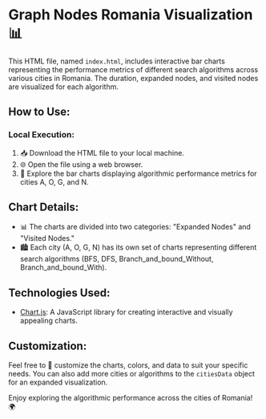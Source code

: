 # Graph Nodes Romania Visualization 📊

This HTML file, named `index.html`, includes interactive bar charts representing the performance metrics of different search algorithms across various cities in Romania. The duration, expanded nodes, and visited nodes are visualized for each algorithm.

## How to Use:

### Local Execution:
1. 📥 Download the HTML file to your local machine.
2. 🌐 Open the file using a web browser.
3. 🚀 Explore the bar charts displaying algorithmic performance metrics for cities A, O, G, and N.

## Chart Details:

- 📊 The charts are divided into two categories: "Expanded Nodes" and "Visited Nodes."
- 🏙️ Each city (A, O, G, N) has its own set of charts representing different search algorithms (BFS, DFS, Branch_and_bound_Without, Branch_and_bound_With).

## Technologies Used:

- [Chart.js](https://www.chartjs.org/): A JavaScript library for creating interactive and visually appealing charts.

## Customization:

Feel free to 🎨 customize the charts, colors, and data to suit your specific needs. You can also add more cities or algorithms to the `citiesData` object for an expanded visualization.

Enjoy exploring the algorithmic performance across the cities of Romania! 🌍